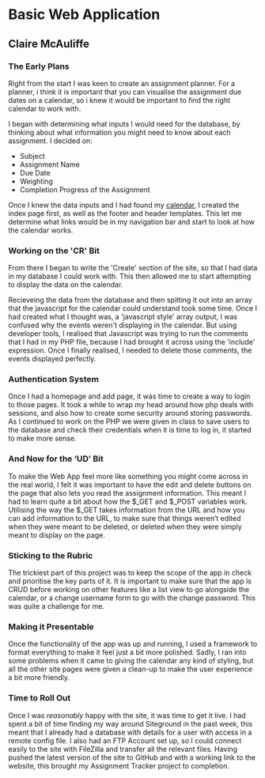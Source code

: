 # Basic Web Application
## Claire McAuliffe

### The Early Plans
Right from the start I was keen to create an assignment planner. For a planner, i think it is important that you can visualise the assignment due dates on a calendar, so i knew it would be important to find the right calendar to work with.

I began with determining what inputs I would need for the database, by thinking about what information you might need to know about each assignment. I decided on:
- Subject
- Assignment Name
- Due Date
- Weighting
- Completion Progress of the Assignment

Once I knew the data inputs and I had found my [calendar](https://codepen.io/nijin39/pen/JbQBXM), I created the index page first, as well as the footer and header templates. This let me determine what links would be in my navigation bar and start to look at how the calendar works. 

### Working on the 'CR' Bit
From there I began to write the 'Create' section of the site, so that I had data in my database I could work with. This then allowed me to start attempting to display the data on the calendar.

Recieveing the data from the database and then spitting it out into an array that the javascript for the calendar could understand took some time. Once I had created what I thought was, a 'javascript style' array output, I was confused why the events weren't displaying in the calendar. But using developer tools, I realised that Javascript was trying to run the comments that I had in my PHP file, because I had brought it across using the 'include' expression. Once I finally realised, I needed to delete those comments, the events displayed perfectly.

### Authentication System
Once I had a homepage and add page, it was time to create a way to login to those pages. It took a while to wrap my head around how php deals with sessions, and also how to create some security around storing passwords. As I continued to work on the PHP we were given in class to save users to the database and check their credentials when it is time to log in, it started to make more sense. 

### And Now for the ‘UD’ Bit
To make the Web App feel more like something you might come across in the real world, I felt it was important to have the edit and delete buttons on the page that also lets you read the assignment information. This meant I had to learn quite a bit about how the $_GET and $_POST variables work. Utilising the way the $_GET takes information from the URL and how you can add information to the URL, to make sure that things weren’t edited when they were meant to be deleted, or deleted when they were simply meant to display on the page.

### Sticking to the Rubric
The trickiest part of this project was to keep the scope of the app in check and prioritise the key parts of it. It is important to make sure that the app is CRUD before working on other features like a list view to go alongside the calendar, or a change username form to go with the change password. This was quite a challenge for me.

### Making it Presentable
Once the functionality of the app was up and running, I used a framework to format everything to make it feel just a bit more polished. Sadly, I ran into some problems when it came to giving the calendar any kind of styling, but all the other site pages were given a clean-up to make the user experience a bit more friendly.

### Time to Roll Out
Once I was *reasonably* happy with the site, it was time to get it live. I had spent a bit of time finding my way around Siteground in the past week, this meant that I already had a database with details for a user with access in a remote config file. I also had an FTP Account set up, so I could connect easily to the site with FileZilla and transfer all the relevant files. Having pushed the latest version of the site to GitHub and with a working link to the website, this brought my Assignment Tracker project to completion.
